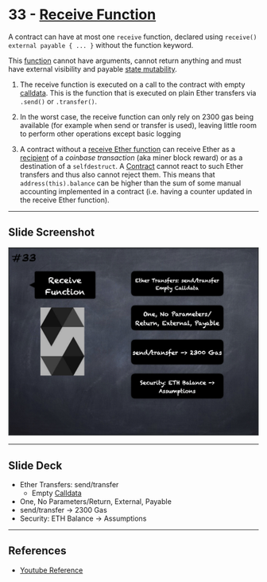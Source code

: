 # 33 - [Receive Function](Receive%20Function.md)
A contract can have at most one `receive` function, declared using `receive() external payable { ... }` without the function keyword. 

This [function](Functions.md) cannot have arguments, cannot return anything and must have external visibility and payable [state mutability](State%20Mutability.md).

1. The receive function is executed on a call to the contract with empty [calldata](../Ethereum101/Calldata.md). This is the function that is executed on plain Ether transfers via `.send()` or `.transfer()`.
    
2. In the worst case, the receive function can only rely on 2300 gas being available (for example when send or transfer is used), leaving little room to perform other operations except basic logging
    
3. A contract without a [receive Ether function](Receive%20Function.md) can receive Ether as a [recipient](../Ethereum101/Recipient.md) of a *coinbase transaction* (aka miner block reward) or as a destination of a `selfdestruct`. A [Contract](Contract.md) cannot react to such Ether transfers and thus also cannot reject them. This means that `address(this).balance` can be higher than the sum of some manual accounting implemented in a contract (i.e. having a counter updated in the receive Ether function).

___
## Slide Screenshot
![033.png](../images/solidity101/033.png)
___
## Slide Deck
- Ether Transfers: send/transfer
	- Empty [Calldata](../Ethereum101/Calldata.md)
- One, No Parameters/Return, External, Payable
- send/transfer -> 2300 Gas
- Security: ETH Balance -> Assumptions
___
## References
- [Youtube Reference](https://youtu.be/TCl1IcGl_3I?t=1126)


